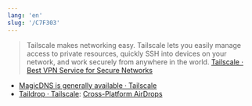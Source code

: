 ```yaml
---
lang: 'en'
slug: '/C7F303'
---
```


> Tailscale makes networking easy. Tailscale lets you easily manage access to private resources, quickly SSH into devices on your network, and work securely from anywhere in the world. [Tailscale · Best VPN Service for Secure Networks](https://tailscale.com/)

- [MagicDNS is generally available · Tailscale](https://tailscale.com/blog/magicdns/)
- [Taildrop · Tailscale](https://tailscale.com/kb/1106/taildrop/): [Cross-Platform AirDrops](./../.././docs/pages/Cross-Platform%20AirDrops.md)

<head>
  <html lang="en-US"/>
</head>
